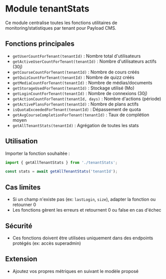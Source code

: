 # Module tenantStats

Ce module centralise toutes les fonctions utilitaires de monitoring/statistiques par tenant pour Payload CMS.

## Fonctions principales

- `getUserCountForTenant(tenantId)` : Nombre total d'utilisateurs
- `getActiveUserCountForTenant(tenantId)` : Nombre d'utilisateurs actifs (30j)
- `getCourseCountForTenant(tenantId)` : Nombre de cours créés
- `getQuizCountForTenant(tenantId)` : Nombre de quizz créés
- `getMediaCountForTenant(tenantId)` : Nombre de médias/documents
- `getStorageUsedForTenant(tenantId)` : Stockage utilisé (Mo)
- `getLoginCountForTenant(tenantId)` : Nombre de connexions (30j)
- `getActionCountForTenant(tenantId, days)` : Nombre d'actions (période)
- `getActivePlansForTenant(tenantId)` : Nombre de plans actifs
- `isQuotaExceededForTenant(tenantId)` : Dépassement de quota
- `getAvgCourseCompletionForTenant(tenantId)` : Taux de complétion moyen
- `getAllTenantStats(tenantId)` : Agrégation de toutes les stats

## Utilisation

Importer la fonction souhaitée :

```typescript
import { getAllTenantStats } from './tenantStats';

const stats = await getAllTenantStats('tenantId');
```

## Cas limites
- Si un champ n'existe pas (ex: `lastLogin`, `size`), adapter la fonction ou retourner 0
- Les fonctions gèrent les erreurs et retournent 0 ou false en cas d'échec

## Sécurité
- Ces fonctions doivent être utilisées uniquement dans des endpoints protégés (ex: accès superadmin)

## Extension
- Ajoutez vos propres métriques en suivant le modèle proposé
